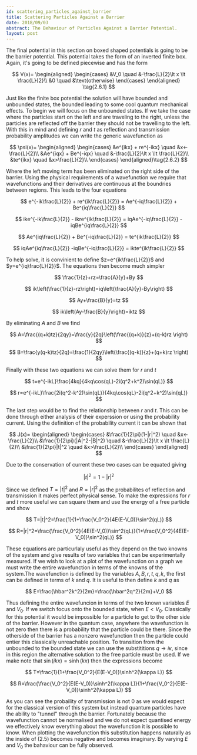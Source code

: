 ```yaml
---
id: scattering_particles_against_barrier
title: Scattering Particles Against a Barrier
date: 2018/09/03
abstract: The Behaviour of Particles Against a Barrier Potential.
layout: post
---
```


The final potential in this section on boxed shaped potentials is going to be the barrier potential. This potential takes the form of an inverted finite box. Again, it's going to be defined piecewise and has the form

$$
 V(x)=
 \begin{aligned}
	\begin{cases}
		&V_0 		\quad 	&-\frac{L}{2}\lt x \lt \frac{L}{2}\\
		&0 	\quad	&\text{otherwise}
	\end{cases}
	 \end{aligned} \tag{2.6.1}
$$

Just like the finite box potential the solution will have bounded and unbounded states, the bounded leading to some cool quantum mechanical effects. To begin we will focus on the unbounded states. If we take the case where the particles start on the left and are traveling to the right, unless the particles are reflected off the barrier they should not be travelling to the left. With this in mind and defining $r$ and $t$ as reflection and transmission probability amplitudes we can write the generic wavefunction as

<div class="[style:largeEquation]">

$$
 \psi(x)=
 \begin{aligned}
	\begin{cases}
		&e^{ikx} + re^{-ikx}		 \quad	&x<-\frac{L}{2}\\
		&Ae^{iqx} + Be^{-iqx} 		 \quad 	&-\frac{L}{2}\lt x \lt \frac{L}{2}\\
		&te^{ikx}  		 \quad	&x>\frac{L}{2}\\
	\end{cases}
	\end{aligned}\tag{2.6.2}
$$

</div>

Where the left moving term has been eliminated on the right side of the barrier. Using the physical requirements of a wavefunction we require that wavefunctions and their derivatives are continuous at the boundries between regions. This leads to the four equations

$$
e^{-ik\frac{L}{2}} + re^{ik\frac{L}{2}}	= Ae^{-iq\frac{L}{2}} + Be^{iq\frac{L}{2}}
$$

$$
ike^{-ik\frac{L}{2}} - ikre^{ik\frac{L}{2}}	= iqAe^{-iq\frac{L}{2}} - iqBe^{iq\frac{L}{2}}
$$

$$
Ae^{iq\frac{L}{2}} + Be^{-iq\frac{L}{2}} = te^{ik\frac{L}{2}}
$$

$$
iqAe^{iq\frac{L}{2}} -iqBe^{-iq\frac{L}{2}} = ikte^{ik\frac{L}{2}}
$$

To help solve, it is convinient to define $z=e^{ik\frac{L}{2}}$ and $y=e^{iq\frac{L}{2}}$. The equations then become much simpler

$$
\frac{1}{z}+rz=\frac{A}{y}+By
$$

$$
ik\left(\frac{1}{z}-rz\right)=iq\left(\frac{A}{y}-By\right)
$$

$$
Ay+\frac{B}{y}=tz
$$

$$
ik\left(Ay-\frac{B}{y}\right)=iktz
$$

By eliminating $A$ and $B$ we find

$$
A=\frac{(q+k)tz}{2qy}=\frac{y}{2q}\left(\frac{(q+k)}{z}+(q-k)rz \right)
$$

$$
B=\frac{y(q-k)tz}{2q}=\frac{1}{2qy}\left(\frac{(q-k)}{z}+(q+k)rz \right)
$$

Finally with these two equations we can solve them for $r$ and $t$

<div class="[style:largeEquation]">

$$
t=e^{-ikL}\frac{4kq}{4kq\cos(qL)-2i(q^2+k^2)\sin(qL)}
$$

$$
r=e^{-ikL}\frac{2i(q^2-k^2)\sin(qL)}{4kq\cos(qL)-2i(q^2+k^2)\sin(qL)}
$$

</div>

The last step would be to find the relationship between $r$ and $t$. This can be done through either analysis of their experssion or using the probability current. Using the definition of the probability current it can be shown that

<div class="[style:largeEquation]">

$$
 J(x)=
 \begin{aligned}
	\begin{cases}
		&\frac{1}{2\pi}(1-|r|^2)		 \quad	&x<-\frac{L}{2}\\
		&\frac{1}{2\pi}(|A|^2-|B|^2)  \quad &-\frac{L}{2}\lt x \lt \frac{L}{2}\\
		&\frac{1}{2\pi}|t|^2  		 \quad	&x>\frac{L}{2}\\
	\end{cases}
	\end{aligned}
$$

</div>

Due to the conservation of current these two cases can be equated giving

$$
|t|^2=1-|r|^2
$$

Since we defined $T=|t|^2$ and $R=|r|^2$ as the probabilites of reflection and transmission it makes perfect physical sense. To make the expressions for $r$ and $t$ more useful we can square them and use the energy of a free particle and show

$$
T=|t|^2=\frac{1}{1+\frac{V_0^2}{4E(E-V_0)}\sin^2(qL)}
$$

$$
R=|r|^2=\frac{\frac{V_0^2}{4E(E-V_0)}\sin^2(qL)}{1+\frac{V_0^2}{4E(E-V_0)}\sin^2(qL)}
$$

These equations are particurlaly useful as they depend on the two knowns of the system and give results of two variables that can be experimentally measured. If we wish to look at a plot of the wavefunction on a graph we must write the entire wavefunction in terms of the knowns of the system.The wavefunction is defined by the variables $A,B,r,t,q,k$, the first can be defined in terms of $k$ and $q$. It is useful to then define $k$ and $q$ as

$$
E=\frac{\hbar^2k^2}{2m}=\frac{\hbar^2q^2}{2m}+V_0
$$

Thus defining the entire wavefuncion in terms of the two known variables $E$ and $V_0$.
If we switch focus onto the bounded state, when $E < V_0$. Classically for this potential it would be impossible for a particle to get to the other side of the barrier. However in the quantum case, anywhere the wavefunction is not zero then there is a probability that the particle could be there. Since the otherside of the barrier has a nonzero wavefunction then the particle could entier this classically unreachable position. To transition from the unbounded to the bounded state we can use the substititions $q \to i\kappa$, since in this region the alternative solution to the free particle must be used. If we make note that $\sin(ikx)=\sinh(kx)$ then the expressions become

$$
T=\frac{1}{1+\frac{V_0^2}{E(E-V_0)}\sinh^2(\kappa L)}
$$

$$
R=\frac{\frac{V_0^2}{E(E-V_0)}\sinh^2(\kappa L)}{1+\frac{V_0^2}{E(E-V_0)}\sinh^2(\kappa L)}
$$

As you can see the probaility of transmission is not $0$ as we would expect for the classical version of this system but instead quantum particles have the ability to "tunnel" through the barrier. Fortunately because the wavefunction cannot be normalised and we do not expect quantised energy we effectively know everything about the wavefunction it is possible to know. When plotting the wavefunction this substitution happens naturally as the inside of $(2.5)$ becomes negative and becomes imaginary. By varying $E$ and $V_0$ the bahaviour can be fully observed.
